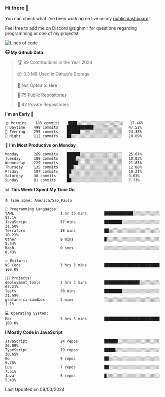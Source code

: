 ### Hi there 👋

<!--
**guicaulada/guicaulada** is a ✨ _special_ ✨ repository because its `README.md` (this file) appears on your GitHub profile.

Here are some ideas to get you started:

- 🔭 I’m currently working on ...
- 🌱 I’m currently learning ...
- 👯 I’m looking to collaborate on ...
- 🤔 I’m looking for help with ...
- 💬 Ask me about ...
- 📫 How to reach me: ...
- 😄 Pronouns: ...
- ⚡ Fun fact: ...
-->

You can check what I've been working on live on my [public dashboard](https://guicaulada.grafana.net/public-dashboards/7b7f644500ec4e6cb5d7a4e7b5ed0dab)!

Feel free to add me on Discord @sighmir for questions regarding programming or one of my projects!

<!--START_SECTION:waka-->
![Lines of code](https://img.shields.io/badge/From%20Hello%20World%20I%27ve%20Written-10.6%20million%20lines%20of%20code-blue)

**🐱 My Github Data** 

> 🏆 89 Contributions in the Year 2024
 > 
> 📦 3.3 MB Used in Github's Storage 
 > 
> 🚫 Not Opted to Hire
 > 
> 📜 75 Public Repositories 
 > 
> 🔑 42 Private Repositories  
 > 
**I'm an Early 🐤** 

```text
🌞 Morning    183 commits    ████░░░░░░░░░░░░░░░░░░░░░   17.46% 
🌆 Daytime    498 commits    ████████████░░░░░░░░░░░░░   47.52% 
🌃 Evening    255 commits    ██████░░░░░░░░░░░░░░░░░░░   24.33% 
🌙 Night      112 commits    ██░░░░░░░░░░░░░░░░░░░░░░░   10.69%

```
📅 **I'm Most Productive on Monday** 

```text
Monday       269 commits    ██████░░░░░░░░░░░░░░░░░░░   25.67% 
Tuesday      189 commits    ████░░░░░░░░░░░░░░░░░░░░░   18.03% 
Wednesday    229 commits    █████░░░░░░░░░░░░░░░░░░░░   21.85% 
Thursday     135 commits    ███░░░░░░░░░░░░░░░░░░░░░░   12.88% 
Friday       107 commits    ██░░░░░░░░░░░░░░░░░░░░░░░   10.21% 
Saturday     38 commits     █░░░░░░░░░░░░░░░░░░░░░░░░   3.63% 
Sunday       81 commits     ██░░░░░░░░░░░░░░░░░░░░░░░   7.73%

```


📊 **This Week I Spent My Time On** 

```text
⌚︎ Time Zone: America/Sao_Paulo

💬 Programming Languages: 
YAML                     1 hr 35 mins        █████████████░░░░░░░░░░░░   52.1% 
JavaScript               57 mins             ████████░░░░░░░░░░░░░░░░░   31.58% 
Terraform                18 mins             ██░░░░░░░░░░░░░░░░░░░░░░░   10.21% 
Other                    9 mins              █░░░░░░░░░░░░░░░░░░░░░░░░   5.34% 
Bash                     0 secs              ░░░░░░░░░░░░░░░░░░░░░░░░░   0.43%

🔥 Editors: 
VS Code                  3 hrs 3 mins        █████████████████████████   100.0%

🐱‍💻 Projects: 
deployment_tools         2 hrs 3 mins        ████████████████░░░░░░░░░   67.21% 
Tests                    58 mins             ████████░░░░░░░░░░░░░░░░░   31.69% 
grafana-ci-sandbox       2 mins              ░░░░░░░░░░░░░░░░░░░░░░░░░   1.1%

💻 Operating System: 
Mac                      3 hrs 3 mins        █████████████████████████   100.0%

```

**I Mostly Code in JavaScript** 

```text
JavaScript               24 repos            ██████░░░░░░░░░░░░░░░░░░░   26.09% 
TypeScript               19 repos            █████░░░░░░░░░░░░░░░░░░░░   20.65% 
Go                       9 repos             ██░░░░░░░░░░░░░░░░░░░░░░░   9.78% 
Lua                      7 repos             ██░░░░░░░░░░░░░░░░░░░░░░░   7.61% 
Java                     5 repos             █░░░░░░░░░░░░░░░░░░░░░░░░   5.43%

```



 Last Updated on 09/03/2024
<!--END_SECTION:waka-->
